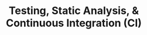 ---
layout: module
title: Testing, Static Analysis, & Continuous Integration (CI)
type: topic
num: 5
draft: 1
start_date: 2025-09-23
labs: [6]
description: >
   Continuous integration (CI), static analysis, and testing are complementary software development techniques that ensure that teams can deploy software
   continuously with a high degree of confidence in the quality of their code.
   In this unit, we will learn about ways you and your team can automate code testing and validation procedures before merging code updates into the main branch. By setting up a few tools up front, you will save time and energy and increase the reliability of your code base. 

slides: 
    - start_date: 2025-09-23
      type: lecture
      num: 7
      draft: 0
      title: Intro to Testing
      url: https://docs.google.com/presentation/d/18N6d1HKbHKsgR-maWlt2Pp2sZp7A8XTP/edit?usp=sharing&ouid=113376576186080604800&rtpof=true&sd=true
    - start_date: 2025-09-30
      type: lecture
      draft: 1
      num: 8
      title: Static Analysis & Continuous Integration
      url: https://docs.google.com/presentation/d/19GWQPVXcIt2LHV1nkab6TzwTG1MSbw1U/edit?usp=sharing&ouid=113376576186080604800&rtpof=true&sd=true
readings:
    - start_date: 2025-09-23
      type: reading
      title: High-level overview of unit v. integration testing
      url: https://circleci.com/blog/unit-testing-vs-integration-testing
      required: 1
    - start_date: 2025-09-23
      type: reading
      title: Chapter 11. Testing Overview
      url: https://abseil.io/resources/swe-book/html/ch11.html
      required: 1
    - start_date: 2025-09-30
      type: reading
      title: Chapter 20. Static Analysis
      url: https://abseil.io/resources/swe-book/html/ch20.html
      required: 1
    - start_date: 2025-09-30
      type: reading
      title: Chapter 23. Continuous Integration
      url: https://abseil.io/resources/swe-book/html/ch23.html
      required: 1
    # - start_date: 2025-10-02
    #   title: Please read the Project 1 description before class
    #   type: reading
    #   url: /assignments/project01
    #   required: 1
    # - start_date: 2025-10-02
    #   title: Setting up Project 1 using Docker (video)
    #   type: reading
    #   url: https://drive.google.com/file/d/10h6CsMGXYFRHe4y95x32moJs-u6P9rjo/view?usp=drive_link
    #   required: 1
    #   notes: If you need help getting set up, here's a video walkthrough
projects: [ 1 ]
activities:
    - start_date: "2025-09-23"
      title: Python Practice
      num: 4
      type: activity
      draft: 0
      url: /activities/python-practice
    - start_date: "2025-09-30"
      title: Team Preferences
      type: activity
      draft: 1
      num: 5
      url: https://docs.google.com/document/d/12IoscZkjdahbzFSMjzzvZojQ7oJyGP7uDTjMt0gQC1w/edit?tab=t.0
    - start_date: "2025-10-02"
      title: Project 1 Setup
      num: 6
      type: activity
      draft: 1
      url: /activities/project01-setup
questions:
    - <span class="badge-dark">general</span> What does "shifting left" mean?
    - <span class="badge-dark">testing</span> What are some of the benefits of automated testing? 
    - <span class="badge-dark">testing</span> What are some of the limits of automated testing? 
    - <span class="badge-dark">testing</span> What are the different test "sizes"? Why are these distinctions important? 
    - <span class="badge-dark">testing</span> What is meant by "nondeterminism" in testing? 
    - <span class="badge-dark">testing</span> What are some important qualities of a testing suite? 
    - <span class="badge-dark">testing</span> What are some considerations that go into writing testable code? 
    - <span class="badge-dark">testing</span> What is the difference between an interpreted and a compiled language? 
    - <span class="badge-dark">static analysis</span> What languages are interpreted? What languages are compiled?
    - <span class="badge-dark">static analysis</span> What do we mean by "static"? 
    - <span class="badge-dark">static analysis</span> What are some examples of static analysis tools? 
    - <span class="badge-dark">static analysis</span> What are some of the benefits of doing static analysis? 
    - <span class="badge-dark">static analysis</span> What are some of the challenges / limitations of static analysis? 
    - <span class="badge-dark">CI</span> What is continuous integration? 
    - <span class="badge-dark">CI</span> What are some of the key benefits and headaches (i.e. tradeoffs) of continuous integration?
    - <span class="badge-dark">CI</span> Can you still use CI if you're working on a really big feature that’s not ready for prime time?
    - <span class="badge-dark">CI</span> What happens in the "presubmit" phase?
    - <span class="badge-dark">CI</span> What is release candidate testing? How is it similar / different from the "presubmit" phase?
---